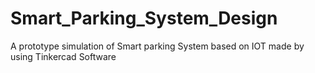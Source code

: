 # Smart_Parking_System_Design
A prototype simulation of Smart parking System based on IOT made by using Tinkercad Software
